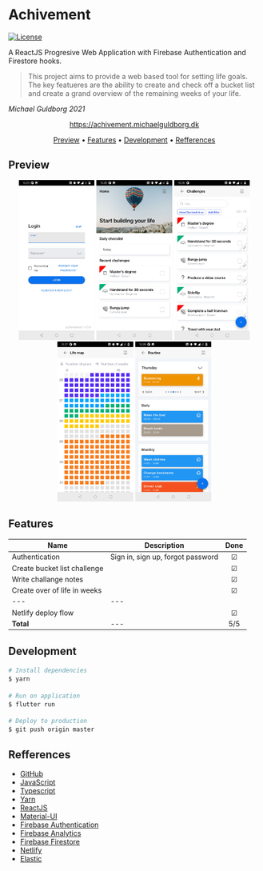 # Achivement

[![License](http://img.shields.io/:license-mit-blue.svg?style=flat-square)](http://badges.mit-license.org)

A ReactJS Progresive Web Application with Firebase Authentication and Firestore hooks.
>This project aims to provide a web based tool for setting life goals. The key featueres are the ability to create and check off a bucket list and create a grand overview of the remaining weeks of your life. 

*Michael Guldborg 2021*

<p align="center">
	<a href="https://achivement.michaelguldborg.dk">
		https://achivement.michaelguldborg.dk
	</a>
</p>

<p align="center">
	<a href="#Preview">Preview</a> •
	<a href="#Features">Features</a> •
	<a href="#Development">Development</a> •
	<a href="#refferences">Refferences</a>
</p>

## Preview

<p align="center">
	<img src="screenshots/screenshot_1.jpg" height="320">
	<img src="screenshots/screenshot_2.jpg" height="320">
	<img src="screenshots/screenshot_3.jpg" height="320">
	<img src="screenshots/screenshot_5.jpg" height="320">
	<img src="screenshots/screenshot_6.jpg" height="320">
</p>


## Features

| Name | Description | Done |
| --- | --- | :---: |
| Authentication | Sign in, sign up, forgot password  | &#9745; |
| Create bucket list challenge |  | &#9745; |
| Write challange notes |  | &#9745; |
| Create over of life in weeks |  | &#9745; |
| --- | --- |  |
| Netlify deploy flow |  | &#9745; |
| <b>Total</b> | --- | 5/5

## Development

```bash
# Install dependencies
$ yarn

# Run on application
$ flutter run

# Deploy to production
$ git push origin master
```


## Refferences
- [GitHub](https://github.com/)
- [JavaScript](https://www.javascript.com/)
- [Typescript](https://www.typescriptlang.org/)
- [Yarn](https://yarnpkg.com/)
- [ReactJS](https://reactjs.org/)
- [Material-UI](https://mui.com/)
- [Firebase Authentication](https://firebase.google.com/docs/auth/)
- [Firebase Analytics](https://firebase.google.com/docs/analytics/)
- [Firebase Firestore](https://firebase.google.com/docs/firestore)
- [Netlify](https://www.netlify.com/)
- [Elastic](https://www.elastic.co/)

